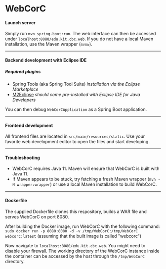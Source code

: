 # WebCorC

#### Launch server

Simply run `mvn spring-boot:run`. The web interface can then be accessed under `localhost:8080/edu.kit.cbc.web`.
If you do not have a local Maven installation, use the Maven wrapper (`mvnw`).

---
#### Backend development with Eclipse IDE

##### Required plugins
* Spring Tools (aka Spring Tool Suite) *installation via the Eclipse Marketplace*
* [M2Eclipse](https://www.eclipse.org/m2e/) *should come pre-installed with Eclipse IDE for Java Developers*

You can then debug `WebCorCApplication` as a Spring Boot application.

----
#### Frontend development

All frontend files are located in `src/main/resources/static`.
Use your favorite web development editor to open the files and start
developing. 

---
#### Troubleshooting

* WebCorC requires Java 11. Maven will ensure that WebCorC is built with Java 11.
* If Maven appears to be stuck, try fetching a fresh Maven wrapper (`mvn -N wrapper:wrapper`) or use a local Maven installation to build WebCorC.

---
#### Dockerfile

The supplied Dockerfile clones this respository, builds a WAR file and serves WebCorC on port 8080.

After building the Docker image, run WebCorC with the following command:
`sudo docker run -p 8080:8080 -d -v /tmp/WebCorC:/tmp/WebCorC webcorc:latest`
(assuming that the built image is called "webcorc")

Now navigate to `localhost:8080/edu.kit.cbc.web`. You might need to disable your firewall.
The working directory of the WebCorC instance inside the container can be accessed by the host through the `/tmp/WebCorC` directory.